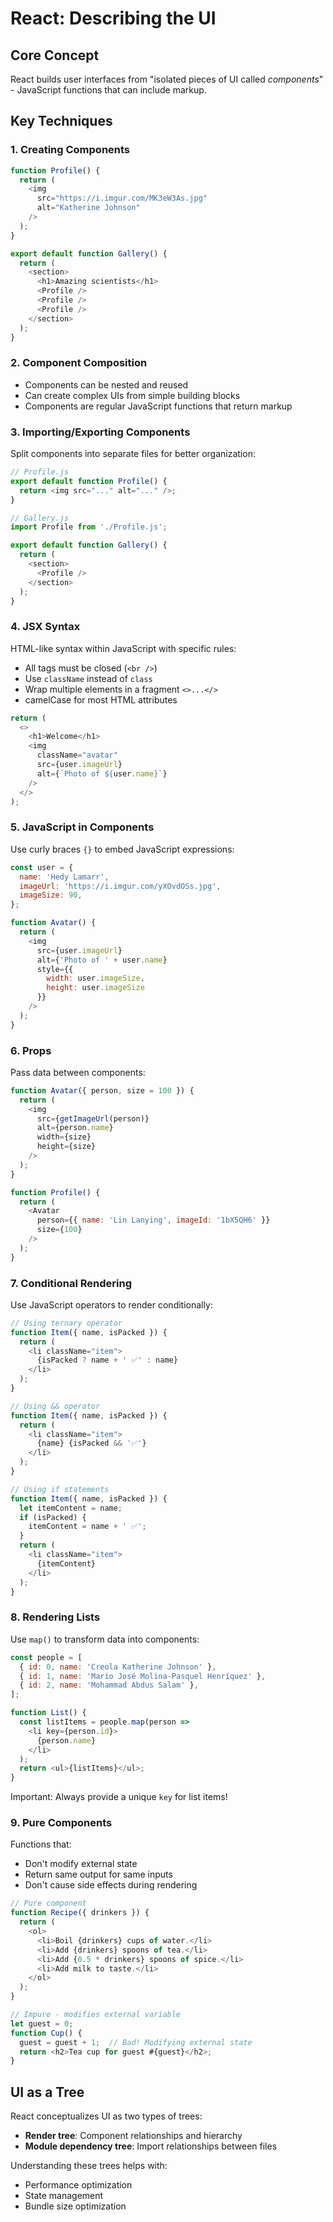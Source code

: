 # React: Describing the UI

## Core Concept
React builds user interfaces from "isolated pieces of UI called *components*" - JavaScript functions that can include markup.

## Key Techniques

### 1. Creating Components
```javascript
function Profile() {
  return (
    <img
      src="https://i.imgur.com/MK3eW3As.jpg"
      alt="Katherine Johnson"
    />
  );
}

export default function Gallery() {
  return (
    <section>
      <h1>Amazing scientists</h1>
      <Profile />
      <Profile />
      <Profile />
    </section>
  );
}
```

### 2. Component Composition
- Components can be nested and reused
- Can create complex UIs from simple building blocks
- Components are regular JavaScript functions that return markup

### 3. Importing/Exporting Components
Split components into separate files for better organization:

```javascript
// Profile.js
export default function Profile() {
  return <img src="..." alt="..." />;
}

// Gallery.js
import Profile from './Profile.js';

export default function Gallery() {
  return (
    <section>
      <Profile />
    </section>
  );
}
```

### 4. JSX Syntax
HTML-like syntax within JavaScript with specific rules:
- All tags must be closed (`<br />`)
- Use `className` instead of `class`
- Wrap multiple elements in a fragment `<>...</>`
- camelCase for most HTML attributes

```javascript
return (
  <>
    <h1>Welcome</h1>
    <img 
      className="avatar"
      src={user.imageUrl}
      alt={`Photo of ${user.name}`}
    />
  </>
);
```

### 5. JavaScript in Components
Use curly braces `{}` to embed JavaScript expressions:

```javascript
const user = {
  name: 'Hedy Lamarr',
  imageUrl: 'https://i.imgur.com/yXOvdOSs.jpg',
  imageSize: 90,
};

function Avatar() {
  return (
    <img
      src={user.imageUrl}
      alt={'Photo of ' + user.name}
      style={{
        width: user.imageSize,
        height: user.imageSize
      }}
    />
  );
}
```

### 6. Props
Pass data between components:

```javascript
function Avatar({ person, size = 100 }) {
  return (
    <img
      src={getImageUrl(person)}
      alt={person.name}
      width={size}
      height={size}
    />
  );
}

function Profile() {
  return (
    <Avatar
      person={{ name: 'Lin Lanying', imageId: '1bX5QH6' }}
      size={100}
    />
  );
}
```

### 7. Conditional Rendering
Use JavaScript operators to render conditionally:

```javascript
// Using ternary operator
function Item({ name, isPacked }) {
  return (
    <li className="item">
      {isPacked ? name + ' ✅' : name}
    </li>
  );
}

// Using && operator
function Item({ name, isPacked }) {
  return (
    <li className="item">
      {name} {isPacked && '✅'}
    </li>
  );
}

// Using if statements
function Item({ name, isPacked }) {
  let itemContent = name;
  if (isPacked) {
    itemContent = name + ' ✅';
  }
  return (
    <li className="item">
      {itemContent}
    </li>
  );
}
```

### 8. Rendering Lists
Use `map()` to transform data into components:

```javascript
const people = [
  { id: 0, name: 'Creola Katherine Johnson' },
  { id: 1, name: 'Mario José Molina-Pasquel Henríquez' },
  { id: 2, name: 'Mohammad Abdus Salam' },
];

function List() {
  const listItems = people.map(person =>
    <li key={person.id}>
      {person.name}
    </li>
  );
  return <ul>{listItems}</ul>;
}
```

Important: Always provide a unique `key` for list items!

### 9. Pure Components
Functions that:
- Don't modify external state
- Return same output for same inputs
- Don't cause side effects during rendering

```javascript
// Pure component
function Recipe({ drinkers }) {
  return (
    <ol>    
      <li>Boil {drinkers} cups of water.</li>
      <li>Add {drinkers} spoons of tea.</li>
      <li>Add {0.5 * drinkers} spoons of spice.</li>
      <li>Add milk to taste.</li>
    </ol>
  );
}

// Impure - modifies external variable
let guest = 0;
function Cup() {
  guest = guest + 1;  // Bad! Modifying external state
  return <h2>Tea cup for guest #{guest}</h2>;
}
```

## UI as a Tree
React conceptualizes UI as two types of trees:
- **Render tree**: Component relationships and hierarchy
- **Module dependency tree**: Import relationships between files

Understanding these trees helps with:
- Performance optimization
- State management
- Bundle size optimization